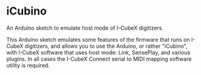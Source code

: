 # iCubino

An Arduino sketch to emulate host mode of I-CubeX digitizers.

This Arduino sketch emulates some features of the firmware that runs on I-CubeX digitizers, and allows you to use the Arduino, or rather "iCubino", with I-CubeX software that uses host mode: Link, SensePlay, and various plugins. In all cases the I-CubeX Connect serial to MIDI mapping software utility is required.


